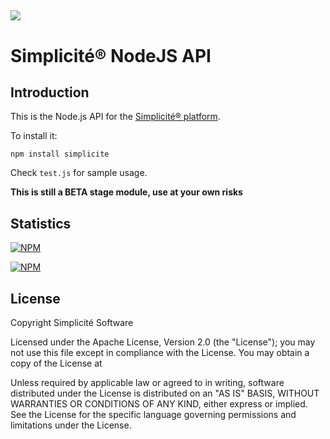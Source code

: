 ![](http://www.simplicitesoftware.com/logos/logo250.png)
---

Simplicit&eacute;&reg; NodeJS API
=================================

Introduction
------------

This is the Node.js API for the [Simplicit&eacute;&reg; platform](http://www.simplicitesoftware.com).

To install it:

	npm install simplicite

Check `test.js` for sample usage.

**This is still a __BETA__ stage module, use at your own risks**

Statistics
----------

[![NPM](https://nodei.co/npm/simplicite.png?downloads=true&downloadRank=true)](https://nodei.co/npm/simplicite/) 


[![NPM](https://nodei.co/npm-dl/simplicite.png?months=6&height=3)](https://nodei.co/npm/simplicite)

License
-------

Copyright Simplicit&eacute; Software

Licensed under the Apache License, Version 2.0 (the "License");
you may not use this file except in compliance with the License.
You may obtain a copy of the License at

[](http://www.apache.org/licenses/LICENSE-2.0)

Unless required by applicable law or agreed to in writing, software
distributed under the License is distributed on an "AS IS" BASIS,
WITHOUT WARRANTIES OR CONDITIONS OF ANY KIND, either express or implied.
See the License for the specific language governing permissions and
limitations under the License.
